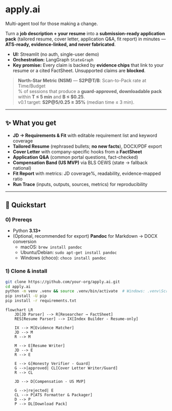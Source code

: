 # apply.ai
Multi-agent tool for those making a change.

Turn a **job description + your resume** into a **submission-ready application pack** (tailored resume, cover letter, application Q&A, fit report) in minutes — **ATS-ready, evidence-linked, and never fabricated**.

- **UI:** Streamlit (no auth, single-user demo)
- **Orchestration:** LangGraph `StateGraph`
- **Key promise:** Every claim is backed by **evidence chips** that link to your resume or a cited FactSheet. Unsupported claims are **blocked**.

> **North-Star Metric (NSM)** — **S2P@T/B**: Scan-to-Pack rate at Time/Budget  
> % of sessions that produce a **guard-approved, downloadable pack** within **T ≤ 5 min** and **B ≤ $0.25**.  
> v0.1 target: **S2P@5/0.25 ≥ 35%** (median time ≤ 3 min).

---

## ✨ What you get

- **JD → Requirements & Fit** with editable requirement list and keyword coverage
- **Tailored Resume** (rephrased bullets; **no new facts**), DOCX/PDF export
- **Cover Letter** with company-specific hooks from a **FactSheet**
- **Application Q&A** (common portal questions, fact-checked)
- **Compensation Band (US MVP)** via BLS OEWS (state → fallback national)
- **Fit Report** with metrics: JD coverage%, readability, evidence-mapped ratio
- **Run Trace** (inputs, outputs, sources, metrics) for reproducibility

---

## 🧭 Quickstart

### 0) Prereqs
- Python **3.13+**
- (Optional, recommended for export) **Pandoc** for Markdown → DOCX conversion  
  - macOS: `brew install pandoc`  
  - Ubuntu/Debian: `sudo apt-get install pandoc`  
  - Windows (choco): `choco install pandoc`

### 1) Clone & install
```bash
git clone https://github.com/your-org/apply.ai.git
cd apply.ai
python -m venv .venv && source .venv/bin/activate  # Windows: .venv\Scripts\activate
pip install -U pip
pip install -r requirements.txt
```

```mermaid
flowchart LR
    JD[JD Parser] --> R[Researcher → FactSheet]
    RES[Resume Parser] --> IX[Index Builder - Resume-only]

    IX --> M[Evidence Matcher]
    JD --> M
    R --> M

    M --> E[Resume Writer]
    JD --> E
    R --> E

    E --> G[Honesty Verifier - Guard]
    G -->|approved| CL[Cover Letter Writer/Guard]
    R --> CL

    JD --> D[Compensation - US MVP]

    G -->|rejected| E
    CL --> P[ATS Formatter & Packager]
    D --> P
    P --> DL[Download Pack]

```